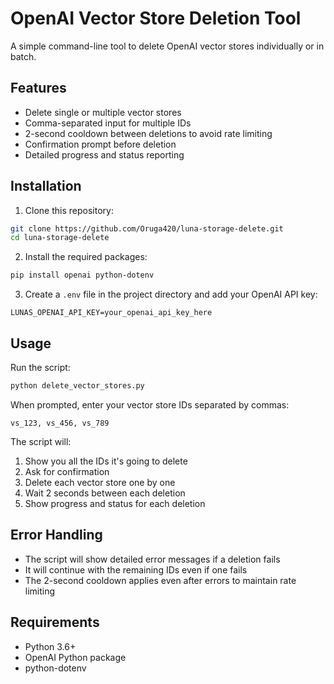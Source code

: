 # OpenAI Vector Store Deletion Tool

A simple command-line tool to delete OpenAI vector stores individually or in batch.

## Features

- Delete single or multiple vector stores
- Comma-separated input for multiple IDs
- 2-second cooldown between deletions to avoid rate limiting
- Confirmation prompt before deletion
- Detailed progress and status reporting

## Installation

1. Clone this repository:
```bash
git clone https://github.com/Oruga420/luna-storage-delete.git
cd luna-storage-delete
```

2. Install the required packages:
```bash
pip install openai python-dotenv
```

3. Create a `.env` file in the project directory and add your OpenAI API key:
```
LUNAS_OPENAI_API_KEY=your_openai_api_key_here
```

## Usage

Run the script:
```bash
python delete_vector_stores.py
```

When prompted, enter your vector store IDs separated by commas:
```
vs_123, vs_456, vs_789
```

The script will:
1. Show you all the IDs it's going to delete
2. Ask for confirmation
3. Delete each vector store one by one
4. Wait 2 seconds between each deletion
5. Show progress and status for each deletion

## Error Handling

- The script will show detailed error messages if a deletion fails
- It will continue with the remaining IDs even if one fails
- The 2-second cooldown applies even after errors to maintain rate limiting

## Requirements

- Python 3.6+
- OpenAI Python package
- python-dotenv 